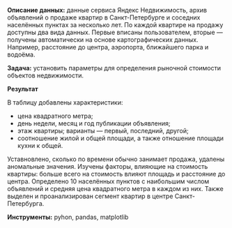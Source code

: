 **Описание данных:** данные сервиса Яндекс Недвижимость, архив объявлений о продаже квартир в Санкт-Петербурге и соседних населённых пунктах за несколько лет. По каждой квартире на продажу доступны два вида данных. Первые вписаны пользователем, вторые — получены автоматически на основе картографических данных. Например, расстояние до центра, аэропорта, ближайшего парка и водоёма.

**Задача:** установить параметры для определения рыночной стоимости объектов недвижимости.

**Результат** 

В таблицу добавлены характеристики: 

- цена квадратного метра;
- день недели, месяц и год публикации объявления;
- этаж квартиры; варианты — первый, последний, другой;
- соотношение жилой и общей площади, а также отношение площади кухни к общей.

Уставновлено, сколько по времени обычно занимает продажа, удалены аномальные значения. Изучены факторы, влияющие на стоимость квартиры: больше всего на стоимость влияют площадь и расстояние до центра. Определено 10 населённых пунктов с наибольшим числом объявлений и средняя цена квадратного метра в каждом из них. Также выделен и проанализирован сегмент квартир в центре Санкт-Петербурга.

**Инструменты:** pyhon, pandas, matplotlib
